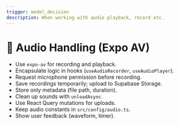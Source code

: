 ```yaml
---
trigger: model_decision
description: When working with audio playback, record etc.
---
```


# 🎤 Audio Handling (Expo AV)

- Use `expo-av` for recording and playback.
- Encapsulate logic in hooks (`useAudioRecorder`, `useAudioPlayer`).
- Request microphone permission before recording.
- Save recordings temporarily; upload to Supabase Storage.
- Store only metadata (file path, duration).
- Clean up sounds with `unloadAsync`.
- Use React Query mutations for uploads.
- Keep audio constants in `src/config/audio.ts`.
- Show user feedback (waveform, timer).
